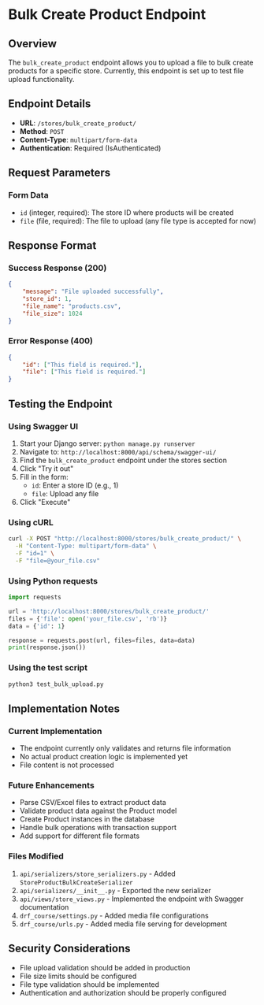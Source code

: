 # Bulk Create Product Endpoint

## Overview
The `bulk_create_product` endpoint allows you to upload a file to bulk create products for a specific store. Currently, this endpoint is set up to test file upload functionality.

## Endpoint Details
- **URL**: `/stores/bulk_create_product/`
- **Method**: `POST`
- **Content-Type**: `multipart/form-data`
- **Authentication**: Required (IsAuthenticated)

## Request Parameters

### Form Data
- `id` (integer, required): The store ID where products will be created
- `file` (file, required): The file to upload (any file type is accepted for now)

## Response Format

### Success Response (200)
```json
{
    "message": "File uploaded successfully",
    "store_id": 1,
    "file_name": "products.csv",
    "file_size": 1024
}
```

### Error Response (400)
```json
{
    "id": ["This field is required."],
    "file": ["This field is required."]
}
```

## Testing the Endpoint

### Using Swagger UI
1. Start your Django server: `python manage.py runserver`
2. Navigate to: `http://localhost:8000/api/schema/swagger-ui/`
3. Find the `bulk_create_product` endpoint under the stores section
4. Click "Try it out"
5. Fill in the form:
   - `id`: Enter a store ID (e.g., 1)
   - `file`: Upload any file
6. Click "Execute"

### Using cURL
```bash
curl -X POST "http://localhost:8000/stores/bulk_create_product/" \
  -H "Content-Type: multipart/form-data" \
  -F "id=1" \
  -F "file=@your_file.csv"
```

### Using Python requests
```python
import requests

url = 'http://localhost:8000/stores/bulk_create_product/'
files = {'file': open('your_file.csv', 'rb')}
data = {'id': 1}

response = requests.post(url, files=files, data=data)
print(response.json())
```

### Using the test script
```bash
python3 test_bulk_upload.py
```

## Implementation Notes

### Current Implementation
- The endpoint currently only validates and returns file information
- No actual product creation logic is implemented yet
- File content is not processed

### Future Enhancements
- Parse CSV/Excel files to extract product data
- Validate product data against the Product model
- Create Product instances in the database
- Handle bulk operations with transaction support
- Add support for different file formats

### Files Modified
1. `api/serializers/store_serializers.py` - Added `StoreProductBulkCreateSerializer`
2. `api/serializers/__init__.py` - Exported the new serializer
3. `api/views/store_views.py` - Implemented the endpoint with Swagger documentation
4. `drf_course/settings.py` - Added media file configurations
5. `drf_course/urls.py` - Added media file serving for development

## Security Considerations
- File upload validation should be added in production
- File size limits should be configured
- File type validation should be implemented
- Authentication and authorization should be properly configured


